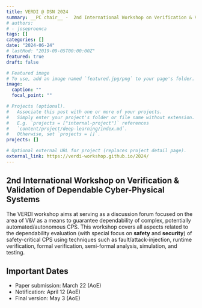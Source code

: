 ```yaml
---
title: VERDI @ DSN 2024
summary: __PC chair__ -  2nd International Workshop on Verification & Validation of Dependable Cyber-Physical Systems
# authors:
# - joseproenca
tags: []
categories: []
date: "2024-06-24"
# lastMod: "2019-09-05T00:00:00Z"
featured: true
draft: false

# Featured image
# To use, add an image named `featured.jpg/png` to your page's folder. 
image:
  caption: ""
  focal_point: ""

# Projects (optional).
#   Associate this post with one or more of your projects.
#   Simply enter your project's folder or file name without extension.
#   E.g. `projects = ["internal-project"]` references 
#   `content/project/deep-learning/index.md`.
#   Otherwise, set `projects = []`.
projects: []

# Optional external URL for project (replaces project detail page).
external_link: https://verdi-workshop.github.io/2024/
---
```


## 2nd International Workshop on Verification & Validation of Dependable Cyber-Physical Systems

The VERDI workshop aims at serving as a discussion forum focused on the area of V&V as a means to guarantee dependability of complex, potentially automated/autonomous CPS. This workshop covers all aspects related to the dependability evaluation (with special focus on __safety__ and __security__) of safety-critical CPS using techniques such as fault/attack-injection, runtime verification, formal verification, semi-formal analysis, simulation, and testing.


## Important Dates

- Paper submission: March 22 (AoE)
- Notification: April 12 (AoE)
- Final version: May 3 (AoE)
